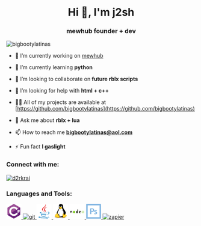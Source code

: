 <h1 align="center">Hi 👋, I'm j2sh</h1>
<h3 align="center">mewhub founder + dev</h3>

<p align="left"> <img src="https://komarev.com/ghpvc/?username=bigbootylatinas&label=Profile%20views&color=0e75b6&style=flat" alt="bigbootylatinas" /> </p>

- 🔭 I’m currently working on [mewhub](https://discord.gg/r4BEmq2VX6)

- 🌱 I’m currently learning **python**

- 👯 I’m looking to collaborate on **future rblx scripts**

- 🤝 I’m looking for help with **html + c++**

- 👨‍💻 All of my projects are available at [https://github.com/bigbootylatinas](https://github.com/bigbootylatinas)

- 💬 Ask me about **rblx + lua**

- 📫 How to reach me **bigbootylatinas@aol.com**

- ⚡ Fun fact **I gaslight**

<h3 align="left">Connect with me:</h3>
<p align="left">
<a href="https://twitter.com/d2rkrai" target="blank"><img align="center" src="https://raw.githubusercontent.com/rahuldkjain/github-profile-readme-generator/master/src/images/icons/Social/twitter.svg" alt="d2rkrai" height="30" width="40" /></a>
</p>

<h3 align="left">Languages and Tools:</h3>
<p align="left"> <a href="https://www.w3schools.com/cs/" target="_blank" rel="noreferrer"> <img src="https://raw.githubusercontent.com/devicons/devicon/master/icons/csharp/csharp-original.svg" alt="csharp" width="40" height="40"/> </a> <a href="https://git-scm.com/" target="_blank" rel="noreferrer"> <img src="https://www.vectorlogo.zone/logos/git-scm/git-scm-icon.svg" alt="git" width="40" height="40"/> </a> <a href="https://www.java.com" target="_blank" rel="noreferrer"> <img src="https://raw.githubusercontent.com/devicons/devicon/master/icons/java/java-original.svg" alt="java" width="40" height="40"/> </a> <a href="https://www.linux.org/" target="_blank" rel="noreferrer"> <img src="https://raw.githubusercontent.com/devicons/devicon/master/icons/linux/linux-original.svg" alt="linux" width="40" height="40"/> </a> <a href="https://nodejs.org" target="_blank" rel="noreferrer"> <img src="https://raw.githubusercontent.com/devicons/devicon/master/icons/nodejs/nodejs-original-wordmark.svg" alt="nodejs" width="40" height="40"/> </a> <a href="https://www.photoshop.com/en" target="_blank" rel="noreferrer"> <img src="https://raw.githubusercontent.com/devicons/devicon/master/icons/photoshop/photoshop-line.svg" alt="photoshop" width="40" height="40"/> </a> <a href="https://zapier.com" target="_blank" rel="noreferrer"> <img src="https://www.vectorlogo.zone/logos/zapier/zapier-icon.svg" alt="zapier" width="40" height="40"/> </a> </p>
